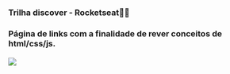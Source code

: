 ### Trilha discover - Rocketseat🚀✨

### Página de links com a finalidade de rever conceitos de html/css/js.
#### ![](https://github.com/majuliah/RocketSeat-Discover/blob/main/gif.gif?raw=true)

